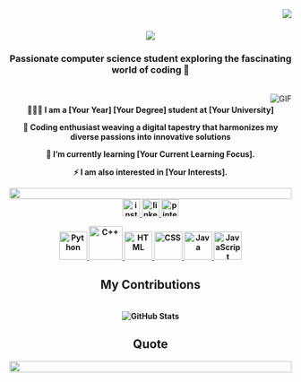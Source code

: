 <img align="right" src="https://visitor-badge.laobi.icu/badge?page_id=YourUsername.YourUsername"/>

<h1 align="center">
    <img src="https://readme-typing-svg.herokuapp.com/?font=Righteous&size=35&center=true&vCenter=true&width=500&height=70&duration=4000&lines=👋 Hey there!; I'm Your Name!;" />
</h1>

<h3 align="center">Passionate computer science student exploring the fascinating world of coding 🚀</h3>

<br/>

<img align="right" alt="GIF" src="Your-GIF-URL"/>

<h4 align="center">

🧑🏻‍💻 I am a **[Your Year] [Your Degree] student** at **[Your University]**
 
🚀 Coding enthusiast weaving a digital tapestry that harmonizes my diverse passions into innovative solutions

🌱 I’m currently learning **[Your Current Learning Focus]**.

⚡ I am also interested in **[Your Interests]**.

 </div>
<img src="Your-Another-GIF-URL" height="20" width="100%">

<div align="center">
  <a href="[Your Instagram Link]" target="_blank">
    <img src="https://img.shields.io/static/v1?message=Instagram&logo=instagram&label=&color=E4405F&logoColor=white&labelColor=&style=for-the-badge" height="31" alt="instagram logo"  />
  </a>
  <a href="[Your LinkedIn Link]" target="_blank">
    <img src="https://img.shields.io/static/v1?message=LinkedIn&logo=linkedin&label=&color=0077B5&logoColor=white&labelColor=&style=for-the-badge" height="31" alt="linkedin logo"  />
  </a>
  <a href="[Your Pinterest Link]" target="_blank">
    <img src="https://img.shields.io/static/v1?message=Pinterest&logo=pinterest&label=&color=E60023&logoColor=white&labelColor=&style=for-the-badge" height="31" alt="pinterest logo"  />
  </a>
  <!-- Add other social links similarly -->
</div>

<p align="center">
  <a href="[Your Portfolio Link]">
    <img src="https://techstack-generator.vercel.app/python-icon.svg" alt="Python" width="50" height="50" />
    <img src="https://techstack-generator.vercel.app/cpp-icon.svg" alt="C++" width="60" height="60" />
    <img src="https://techstack-generator.vercel.app/html-icon.svg" alt="HTML" width="50" height="50" />
    <img src="https://techstack-generator.vercel.app/css-icon.svg" alt="CSS" width="50" height="50" />
    <img src="https://techstack-generator.vercel.app/java-icon.svg" alt="Java" width="50" height="50" />
    <img src="https://techstack-generator.vercel.app/js-icon.svg" alt="JavaScript" width="50" height="50" />
  </a>
</p>

<div align="center">
  <h2> My Contributions </h2>
  <br>
  <!-- Add your GitHub contributions graph here -->
  <img src="https://github-readme-stats.vercel.app/api?username=prem-thatikonda29&show_icons=true&theme=radical" alt="GitHub Stats" />
</div>

<!-- <img src="Your-Another-GIF-URL" height="40" width="100%"> -->
<div align="center">
  <!-- Add your GitHub activity graphs and other cards here -->
</div>

<div align="center">
  <h2> Quote </h2>

<div align="center">
    
</p>

<!-- Add your daily quote section here -->

</div>
<img src="Your-Another-GIF-URL" height="20" width="100%">
